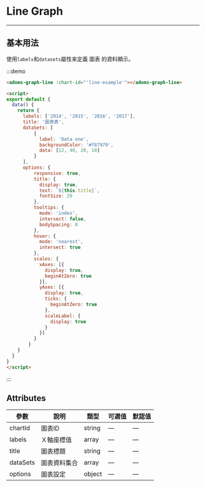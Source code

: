# Line Graph
----
## 基本用法
使用```labels```和```datasets```屬性来定義 圖表 的資料顯示。

<div class="demo-block">
  <adoms-graph-line :chart-id="'line-example'"></adoms-graph-line>
</div>

:::demo
```html
<adoms-graph-line :chart-id="'line-example'"></adoms-graph-line>

<script>
export default {
  data() {
    return {
      labels: ['2014', '2015', '2016', '2017'],
      title: '圖表表',
      dataSets: [
          {
            label: 'Data one',
            backgroundColor: '#f87979',
            data: [12, 40, 20, 10]
          }
      ],
      options: {
          responsive: true,
          title: {
            display: true,
            text: `${this.title}`,
            fontSize: 20
          },
          tooltips: {
            mode: 'index',
            intersect: false,
            bodySpacing: 8
          },
          hover: {
            mode: 'nearest',
            intersect: true
          },
          scales: {
            xAxes: [{
              display: true,
              beginAtZero: true
            }],
            yAxes: [{
              display: true,
              ticks: {
                beginAtZero: true
              },
              scaleLabel: {
                display: true
              }
            }]
          }
        }
    }
  }
}
</script>
```
:::


## Attributes
| 參數      | 說明    | 類型      | 可選值       | 默認值   |
|---------- |-------- |---------- |-------------  |-------- |
| chartId     | 圖表ID   | string  |      —             |    —     |
| labels     | Ｘ軸座標值   | array    |            —            |     —    |
| title  | 圖表標題    | string   | —   | —    |
| dataSets  | 圖表資料集合    | array   | —   | —    |
| options  | 圖表設定    | object   | —   | —    |
